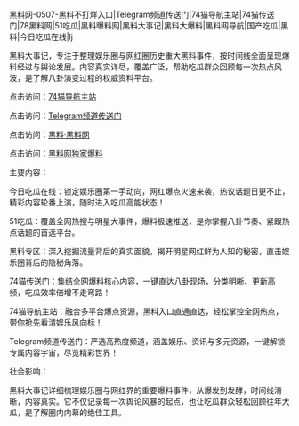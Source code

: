 #
黑料网-0507-黑料不打烊入口|Telegram频道传送门|74猫导航主站|74猫传送门|78黑料网|51吃瓜|黑料曝料网|黑料大事记|黑料大爆料|黑料网导航|国产吃瓜|黑料|今日吃瓜在线|lj

黑料大事记，专注于整理娱乐圈与网红圈历史重大黑料事件，按时间线全面呈现爆料经过与舆论发展。内容真实详尽，覆盖广泛，帮助吃瓜群众回顾每一次热点风波，是了解八卦演变过程的权威资料平台。


点击访问：<a href="https://74mao.com/">74猫导航主站</a>

点击访问：<a href="https://74mao.com/">Telegram频道传送门</a>

点击访问：<a href="https://sdbsd.pages.dev/">黑料·黑料网</a>

点击访问：<a href="https://qfwfg.pages.dev/">黑料网独家爆料</a>

主要内容：

今日吃瓜在线：锁定娱乐圈第一手动向，网红爆点火速来袭，热议话题日更不止，精彩内容轮番上演，随时进入吃瓜高能状态！

51吃瓜：覆盖全网热搜与明星大事件，爆料极速推送，是你掌握八卦节奏、紧跟热点话题的首选平台。

黑料专区：深入挖掘流量背后的真实面貌，揭开明星网红鲜为人知的秘密，直击娱乐圈背后的隐秘角落。

74猫传送门：集结全网爆料核心内容，一键直达八卦现场，分类明晰、更新高频，吃瓜效率倍增不走弯路！

74猫导航主站：融合多平台爆点资源，黑料入口直通直达，轻松掌控全网热点，带你抢先看清娱乐风向标！

Telegram频道传送门：严选高热度频道，涵盖娱乐、资讯与多元资源，一键解锁专属内容宇宙，尽览精彩世界！

社会影响：

黑料大事记详细梳理娱乐圈与网红界的重要爆料事件，从爆发到发酵，时间线清晰，内容真实。它不仅记录每一次舆论风暴的起点，也让吃瓜群众轻松回顾往年大瓜，是了解圈内内幕的绝佳工具。

<span style="display:none;">[Canonical link](https://github.com/vvbb0705 ）</span>
